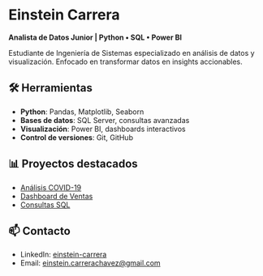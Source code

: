 # Einstein Carrera 
**Analista de Datos Junior | Python • SQL • Power BI**

Estudiante de Ingeniería de Sistemas especializado en análisis de datos y visualización. 
Enfocado en transformar datos en insights accionables.

## 🛠 Herramientas
- **Python**: Pandas, Matplotlib, Seaborn
- **Bases de datos**: SQL Server, consultas avanzadas  
- **Visualización**: Power BI, dashboards interactivos
- **Control de versiones**: Git, GitHub

## 📊 Proyectos destacados
- [Análisis COVID-19](https://github.com/einstein-carrera/covid19-data-analysis)
- [Dashboard de Ventas](https://github.com/einstein-carrera/Dashboard-Ventas-Power-BI)  
- [Consultas SQL](https://github.com/einstein-carrera/Consultas-SQL-Base-de-empleados)

## 📫 Contacto
- LinkedIn: [einstein-carrera](https://www.linkedin.com/in/einsteincarrerachavez/)
- Email: einstein.carrerachavez@gmail.com

